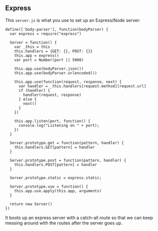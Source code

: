 Express
-------

This `server.js` is what you use to set up an Express/Node server:

    define(['body-parser'], function(bodyParser) {
      var express = require("express")

      Server = function() {
        var _this = this
        this.handlers = {GET: {}, POST: {}}
        this.app = express()
        var port = Number(port || 5000)

        this.app.use(bodyParser.json())
        this.app.use(bodyParser.urlencoded())

        this.app.use(function(request, response, next) {
          var handler = _this.handlers[request.method][request.url]
          if (handler) { 
            handler(request, response) 
          } else {            
            next()
          }
        })

        this.app.listen(port, function() {
          console.log("Listening on " + port);
        })
      }

      Server.prototype.get = function(pattern, handler) {
        this.handlers.GET[pattern] = handler
      }

      Server.prototype.post = function(pattern, handler) {
        this.handlers.POST[pattern] = handler
      }

      Server.prototype.static = express.static;

      Server.prototype.use = function() {
        this.app.use.apply(this.app, arguments)
      }

      return new Server()
    })

It boots up an express server with a catch-all route so that
we can keep messing around with the routes after the server
goes up.


